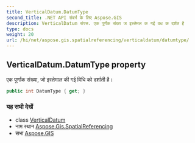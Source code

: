 ```yaml
---
title: VerticalDatum.DatumType
second_title: .NET API संदर्भ के लिए Aspose.GIS
description: VerticalDatum संपत्त. एक पूर्णंक संख्य ज इस्तेमल क गई वध क दर्शत है
type: docs
weight: 20
url: /hi/net/aspose.gis.spatialreferencing/verticaldatum/datumtype/
---
```

## VerticalDatum.DatumType property

एक पूर्णांक संख्या, जो इस्तेमाल की गई विधि को दर्शाती है।

```csharp
public int DatumType { get; }
```

### यह सभी देखें

* class [VerticalDatum](../)
* नाम स्थान [Aspose.Gis.SpatialReferencing](../../verticaldatum/)
* सभा [Aspose.GIS](../../../)


